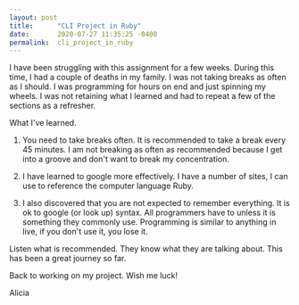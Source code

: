 ```yaml
---
layout: post
title:      "CLI Project in Ruby"
date:       2020-07-27 11:35:25 -0400
permalink:  cli_project_in_ruby
---
```



I have been struggling with this assignment for a few weeks. During this time, I had a couple of deaths in my family. I was not taking breaks as often as I should. I was programming for hours on end and just spinning my wheels. I was not retaining what I learned and had to repeat a few of the sections as a refresher.

What I've learned. 

1. You need to take breaks often. It is recommended to take a break every 45 minutes. I am not breaking as often as recommended because I get into a groove and don't want to break my concentration. 

2. I have learned to google more effectively. I have a number of sites, I can use to reference the computer language Ruby.

3. I also discovered that you are not expected to remember everything. It is ok to google (or look up) syntax. All programmers have to unless it is something they commonly use. Programming is similar to anything in live, if you don't use it, you lose it. 

Listen what is recommended. They know what they are talking about. This has been a great journey so far. 

Back to working on my project. Wish me luck!

Alicia 
